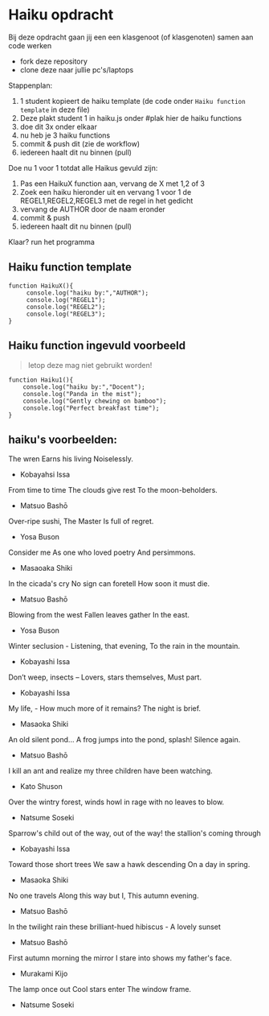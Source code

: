 # Haiku opdracht

Bij deze opdracht gaan jij een een klasgenoot (of klasgenoten) samen aan code werken
- fork deze repository
- clone deze naar jullie pc's/laptops

Stappenplan:
1. 1 student kopieert de haiku template (de code onder `Haiku function template` in deze file) 
2. Deze plakt student 1 in haiku.js onder #plak hier de haiku functions
3. doe dit 3x onder elkaar
4. nu heb je 3 haiku functions
5. commit & push dit (zie de workflow)
6. iedereen haalt dit nu binnen (pull)

Doe nu 1 voor 1 totdat alle Haikus gevuld zijn:
1. Pas een HaikuX function aan, vervang de X met 1,2 of 3
2. Zoek een haiku hieronder uit en vervang 1 voor 1 de REGEL1,REGEL2,REGEL3 met de regel in het gedicht
3. vervang de AUTHOR door de naam eronder
4. commit & push 
5. iedereen haalt dit nu binnen (pull)

Klaar?
run het programma

## Haiku function template

```
function HaikuX(){
     console.log("haiku by:","AUTHOR");
     console.log("REGEL1");
     console.log("REGEL2");
     console.log("REGEL3");
}
```


## Haiku function ingevuld voorbeeld

> letop deze mag niet gebruikt worden!

```
function Haiku1(){
    console.log("haiku by:","Docent");
    console.log("Panda in the mist");
    console.log("Gently chewing on bamboo");
    console.log("Perfect breakfast time");
}
```

## haiku's voorbeelden:

The wren
Earns his living
Noiselessly.

- Kobayahsi Issa

From time to time
The clouds give rest
To the moon-beholders.

- Matsuo Bashō

Over-ripe sushi,
The Master
Is full of regret.

- Yosa Buson

Consider me
As one who loved poetry
And persimmons.

- Masaoaka Shiki

In the cicada's cry
No sign can foretell
How soon it must die.

- Matsuo Bashō

Blowing from the west
Fallen leaves gather
In the east.

- Yosa Buson

Winter seclusion -
Listening, that evening,
To the rain in the mountain.

- Kobayashi Issa

Don’t weep, insects –
Lovers, stars themselves,
Must part.

- Kobayashi Issa

My life, -
How much more of it remains?
The night is brief.

- Masaoka Shiki

An old silent pond...
A frog jumps into the pond,
splash! Silence again.

- Matsuo Bashō

I kill an ant
and realize my three children
have been watching.

- Kato Shuson

Over the wintry
forest, winds howl in rage
with no leaves to blow.

- Natsume Soseki

Sparrow's child
out of the way, out of the way!
the stallion's coming through

- Kobayashi Issa

Toward those short trees
We saw a hawk descending
On a day in spring.

- Masaoka Shiki

No one travels
Along this way but I,
This autumn evening.

- Matsuo Bashō

In the twilight rain
these brilliant-hued hibiscus -
A lovely sunset

- Matsuo Bashō

First autumn morning
the mirror I stare into
shows my father's face.

- Murakami Kijo

The lamp once out
Cool stars enter
The window frame.

- Natsume Soseki 
